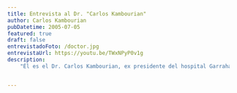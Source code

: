 ```yaml
---
title: Entrevista al Dr. "Carlos Kambourian"
author: Carlos Kambourian
pubDatetime: 2005-07-05
featured: true
draft: false
entrevistadoFoto: /doctor.jpg
entrevistaUrl: https://youtu.be/TWxNPyP0v1g
description: 
    "Él es el Dr. Carlos Kambourian, ex presidente del hospital Garrahan y médico reconocido de origen armenio. Como nosotros, cree que este proyecto trasciende más allá de lo que imaginamos por su valor e importancia, y nos apoya en la totalidad del proceso de la iniciativa. Además, discutimos respecto a la participación de la comunidad armenia en la política."


---
```




